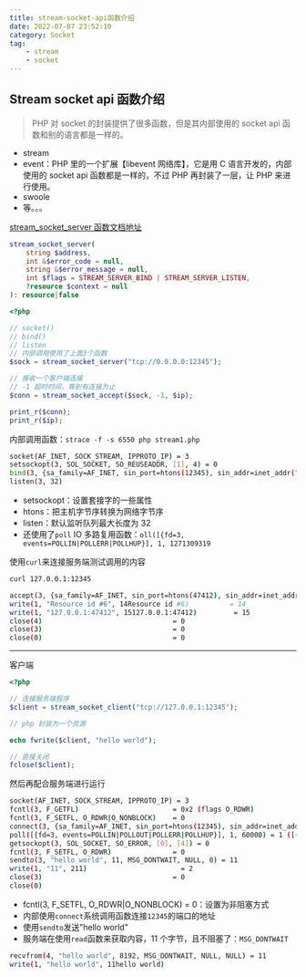 ```yaml
---
title: stream-socket-api函数介绍
date: 2022-07-07 23:52:10
category: Socket
tag:
    - stream
    - socket
---
```


## Stream socket api 函数介绍

> PHP 对 socket 的封装提供了很多函数，但是其内部使用的 socket api 函数和别的语言都是一样的。

-   stream
-   event：PHP 里的一个扩展【libevent 网络库】，它是用 C 语言开发的，内部使用的 socket api 函数都是一样的，不过 PHP 再封装了一层，让 PHP 来进行使用。
-   swoole
-   等。。。

[stream_socket_server 函数文档地址](https://www.php.net/manual/zh/function.stream-socket-server.php)

```php
stream_socket_server(
    string $address,
    int &$error_code = null,
    string &$error_message = null,
    int $flags = STREAM_SERVER_BIND | STREAM_SERVER_LISTEN,
    ?resource $context = null
): resource|false
```

```php
<?php

// socket()
// bind()
// listen
// 内部调用使用了上面3个函数
$sock = stream_socket_server("tcp://0.0.0.0:12345");

// 接收一个客户端连接
// -1 超时时间，等到有连接为止
$conn = stream_socket_accept($sock, -1, $ip);

print_r($conn);
print_r($ip);
```

内部调用函数：`strace -f -s 6550 php stream1.php`

```bash
socket(AF_INET, SOCK_STREAM, IPPROTO_IP) = 3
setsockopt(3, SOL_SOCKET, SO_REUSEADDR, [1], 4) = 0
bind(3, {sa_family=AF_INET, sin_port=htons(12345), sin_addr=inet_addr("0.0.0.0")}, 16) = 0
listen(3, 32)
```

-   setsockopt：设置套接字的一些属性
-   htons：把主机字节序转换为网络字节序
-   listen：默认监听队列最大长度为 32
-   还使用了`poll` IO 多路复用函数：`oll([{fd=3, events=POLLIN|POLLERR|POLLHUP}], 1, 1271309319`

使用`curl`来连接服务端测试调用的内容

```bash
curl 127.0.0.1:12345
```

```bash
accept(3, {sa_family=AF_INET, sin_port=htons(47412), sin_addr=inet_addr("127.0.0.1")}, [128->16]) = 4
write(1, "Resource id #6", 14Resource id #6)          = 14
write(1, "127.0.0.1:47412", 15127.0.0.1:47412)         = 15
close(4)                                = 0
close(3)                                = 0
close(0)                                = 0
```

---

客户端

```php
<?php

// 连接服务端程序
$client = stream_socket_client("tcp://127.0.0.1:12345");

// php 封装为一个资源

echo fwrite($client, "hello world");

// 直接关闭
fclose($client);

```

然后再配合服务端进行运行

```bash
socket(AF_INET, SOCK_STREAM, IPPROTO_IP) = 3
fcntl(3, F_GETFL)                       = 0x2 (flags O_RDWR)
fcntl(3, F_SETFL, O_RDWR|O_NONBLOCK)    = 0
connect(3, {sa_family=AF_INET, sin_port=htons(12345), sin_addr=inet_addr("127.0.0.1")}, 16) = -1 EINPROGRESS (Operation now in progress)
poll([{fd=3, events=POLLIN|POLLOUT|POLLERR|POLLHUP}], 1, 60000) = 1 ([{fd=3, revents=POLLOUT}])
getsockopt(3, SOL_SOCKET, SO_ERROR, [0], [4]) = 0
fcntl(3, F_SETFL, O_RDWR)               = 0
sendto(3, "hello world", 11, MSG_DONTWAIT, NULL, 0) = 11
write(1, "11", 211)                       = 2
close(3)                                = 0
close(0)
```

-   fcntl(3, F_SETFL, O_RDWR|O_NONBLOCK) = 0：设置为非阻塞方式
-   内部使用`connect`系统调用函数连接`12345`的端口的地址
-   使用`sendto`发送"hello world"
-   服务端在使用`read`函数来获取内容，11 个字节，且不阻塞了：`MSG_DONTWAIT`

```bash
recvfrom(4, "hello world", 8192, MSG_DONTWAIT, NULL, NULL) = 11
write(1, "hello world", 11hello world)
```
